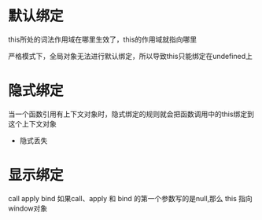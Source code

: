 # 默认绑定
this所处的词法作用域在哪里生效了，this的作用域就指向哪里

严格模式下，全局对象无法进行默认绑定，所以导致this只能绑定在undefined上

# 隐式绑定
当一个函数引用有上下文对象时，隐式绑定的规则就会把函数调用中的this绑定到这个上下文对象

- 隐式丢失

# 显示绑定
 call apply bind
 如果call、apply 和 bind 的第一个参数写的是null,那么 this 指向 window对象